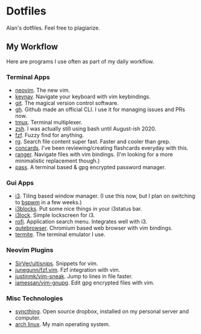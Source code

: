 # Dotfiles
Alan's dotfiles. Feel free to plagiarize.

## My Workflow
Here are programs I use often as part of my daily workflow.

### Terminal Apps
- [neovim](https://neovim.io/). The new vim.
- [keynav](https://github.com/jordansissel/keynav). Navigate your keyboard with vim keybindings.
- [git](https://git-scm.com/). The magical version control software.
- [gh](https://cli.github.com/). Github made an official CLI. I use it for managing issues and PRs now.
- [tmux](https://github.com/tmux/tmux). Terminal multiplexer.
- [zsh](https://www.zsh.org/). I was actually still using bash until August-ish 2020.
- [fzf](https://github.com/junegunn/fzf). Fuzzy find for anything.
- [rg](https://github.com/BurntSushi/ripgrep). Search file content super fast. Faster and cooler than grep.
- [concards](https://github.com/alanxoc3/concards). I've been reviewing/creating flashcards everyday with this.
- [ranger](https://github.com/ranger/ranger). Navigate files with vim bindings. (I'm looking for a more minimalistic replacement though.)
- [pass](https://www.passwordstore.org/). A terminal based & gpg encrypted password manager.

### Gui Apps
- [i3](https://i3wm.org/). Tiling based window manager. (I use this now, but I plan on switching to [bspwm](https://github.com/baskerville/bspwm) in a few weeks.)
- [i3blocks](https://github.com/vivien/i3blocks). Put some nice things in your i3status bar.
- [i3lock](https://github.com/i3/i3lock). Simple lockscreen for i3.
- [rofi](https://github.com/davatorium/rofi). Application search menu. Integrates well with i3.
- [qutebrowser](https://qutebrowser.org/). Chromium based web browser with vim bindings.
- [termite](https://github.com/thestinger/termite). The terminal emulator I use.

### Neovim Plugins
- [SirVer/ultisnips](https://github.com/SirVer/ultisnips). Snippets for vim.
- [junegunn/fzf.vim](https://github.com/junegunn/fzf.vim). Fzf integration with vim.
- [justinmk/vim-sneak](https://github.com/justinmk/vim-sneak). Jump to lines in file faster.
- [jamessan/vim-gnupg](https://github.com/jamessan/vim-gnupg). Edit gpg encrypted files with vim.

### Misc Technologies
- [syncthing](https://syncthing.net/). Open source dropbox, installed on my personal server and computer.
- [arch linux](https://www.archlinux.org/). My main operating system.

